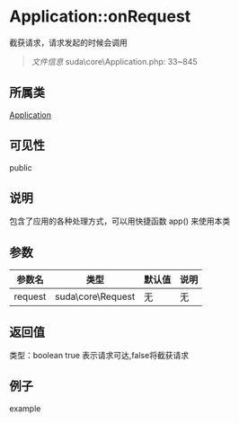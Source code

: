 # Application::onRequest
截获请求，请求发起的时候会调用
> *文件信息* suda\core\Application.php: 33~845
## 所属类 

[Application](../Application.md)

## 可见性

  public  
## 说明


包含了应用的各种处理方式，可以用快捷函数 app() 来使用本类


## 参数

 
| 参数名 | 类型 | 默认值 | 说明 |
|--------|-----|-------|-------|
 | request |  suda\core\Request | 无 | 无 |
## 返回值
 
类型：boolean
 true 表示请求可达,false将截获请求
## 例子

example